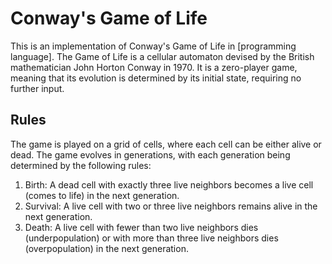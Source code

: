 # Conway's Game of Life

This is an implementation of Conway's Game of Life in [programming language]. The Game of Life is a cellular automaton devised by the British mathematician John Horton Conway in 1970. It is a zero-player game, meaning that its evolution is determined by its initial state, requiring no further input.

## Rules

The game is played on a grid of cells, where each cell can be either alive or dead. The game evolves in generations, with each generation being determined by the following rules:

1. Birth: A dead cell with exactly three live neighbors becomes a live cell (comes to life) in the next generation.
2. Survival: A live cell with two or three live neighbors remains alive in the next generation.
3. Death: A live cell with fewer than two live neighbors dies (underpopulation) or with more than three live neighbors dies (overpopulation) in the next generation.
